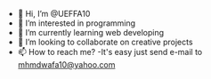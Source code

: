 - 👋 Hi, I’m @UEFFA10
- 👀 I’m interested in programming
- 🌱 I’m currently learning web developing
- 💞️ I’m looking to collaborate on creative projects
- 📫 How to reach me? -It's easy just send e-mail to mhmdwafa10@yahoo.com
<!---
UEFFA10/UEFFA10 is a ✨ special ✨ repository because its `README.md` (this file) appears on your GitHub profile.
You can click the Preview link to take a look at your changes.
--->
